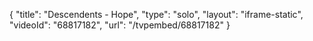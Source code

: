 {
    "title": "Descendents - Hope",
    "type": "solo",
    "layout": "iframe-static",
    "videoId": "68817182",
    "url": "\/tvpembed\/68817182"
}